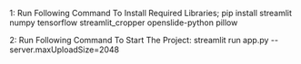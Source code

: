 1: Run Following Command To Install Required Libraries;
	pip install streamlit numpy tensorflow streamlit_cropper openslide-python pillow

2: Run Following Command To Start The Project:
	streamlit run app.py --server.maxUploadSize=2048
